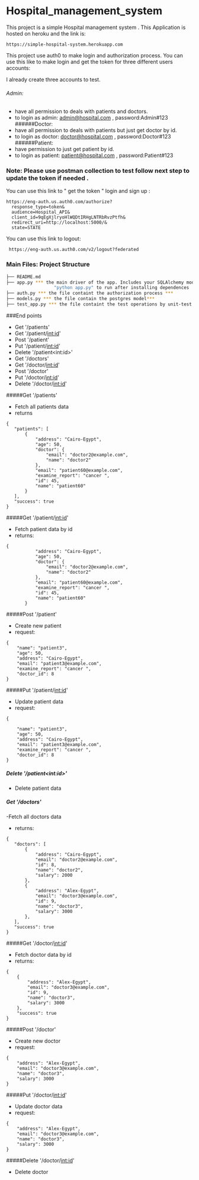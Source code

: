 # Hospital_management_system
This project is a simple Hospital management system .
This Application is hosted on heroku and the link is:
````
https://simple-hospital-system.herokuapp.com
````
This project use auth0 to make login and authorization process.
You can use this like to make login and get the token for three 
different users accounts:

I already create three accounts to test.
###### Admin: 
- have all permission to deals with patients and doctors.
- to login as admin: admin@hospital.com  , password:Admin#123
######Doctor:
- have all permission to deals with patients but just get doctor by id.
- to login as doctor: doctor@hospital.com  , password:Doctor#123 
######Patient:
- have permission to just get patient by id. 
- to login as patient: patient@hospital.com  , password:Patient#123

### Note: Please use postman collection to test  follow next step to  update the token if needed . 
You can use this link to " get the token " login and sign up :
```
https://eng-auth.us.auth0.com/authorize?
  response_type=token&
  audience=Hospital_API&
  client_id=9qEgXjlryoHlWQDtIRHgLNTRbRvzPtfh&
  redirect_uri=http://localhost:5000/&
  state=STATE
```

You can use this link to logout:   

     https://eng-auth.us.auth0.com/v2/logout?federated

### Main Files: Project Structure

  ```sh
  ├── README.md
  ├── app.py *** the main driver of the app. Includes your SQLAlchemy models.
                    "python app.py" to run after installing dependences
  ├── auth.py *** the file containt the authorization process ***
  ├── models.py *** the file contain the postgres model***
  ├── test_app.py *** the file containt the test operations by unit-test lib ***
  ```

###End points
- Get '/patients'
- Get '/patient/<int:id>'
- Post '/patient'
- Put '/patient/<int:id>'
- Delete '/patient\<int:id>'
- Get '/doctors'
- Get '/doctor/<int:id>'
- Post '/doctor'
- Put '/doctor/<int:id>'
- Delete '/doctor/<int:id>'

#####Get '/patients'
 - Fetch all patients data 
 - returns
 ````
 {
    "patients": [
        {
            "address": "Cairo-Egypt",
            "age": 50,
            "doctor": {
                "email": "doctor2@example.com",
                "name": "doctor2"
            },
            "email": "patient60@example.com",
            "examine_report": "cancer ",
            "id": 45,
            "name": "patient60"
        }
    ],
    "success": true
}
````

#####Get '/patient/<int:id>'
 - Fetch patient data by id
 - returns:
 ````
 {
            "address": "Cairo-Egypt",
            "age": 50,
            "doctor": {
                "email": "doctor2@example.com",
                "name": "doctor2"
            },
            "email": "patient60@example.com",
            "examine_report": "cancer ",
            "id": 45,
            "name": "patient60"
        }
````
#####Post '/patient'
- Create new patient
- request:
````
{
    "name": "patient3",
    "age": 50,
    "address": "Cairo-Egypt",
    "email": "patient3@example.com",
    "examine_report": "cancer ",
    "doctor_id": 8
}
````
#####Put '/patient/<int:id>'
- Update patient data
- request:
````
{

    "name": "patient3",
    "age": 50,
    "address": "Cairo-Egypt",
    "email": "patient3@example.com",
    "examine_report": "cancer ",
    "doctor_id": 8
}
````
##### Delete '/patient\<int:id>'
- Delete patient data


##### Get '/doctors'
 -Fetch all doctors data 
 - returns:
 ````
{
    "doctors": [
        {
            "address": "Cairo-Egypt",
            "email": "doctor2@example.com",
            "id": 8,
            "name": "doctor2",
            "salary": 2000
        },
        {
            "address": "Alex-Egypt",
            "email": "doctor3@example.com",
            "id": 9,
            "name": "doctor3",
            "salary": 3000
        },
    ],
    "success": true
}
````
  
#####Get '/doctor/<int:id>'
- Fetch doctor data by id
- returns:
````
{
    {
        "address": "Alex-Egypt",
        "email": "doctor3@example.com",
        "id": 9,
        "name": "doctor3",
        "salary": 3000
    },
    "success": true
}
````
#####Post '/doctor'
- Create new doctor 
- request:
````
{
    "address": "Alex-Egypt",
    "email": "doctor3@example.com",
    "name": "doctor3",
    "salary": 3000
}
````
#####Put '/doctor/<int:id>'
- Update doctor data
- request:
````
{
    "address": "Alex-Egypt",
    "email": "doctor3@example.com",
    "name": "doctor3",
    "salary": 3000
}
````

#####Delete '/doctor/<int:id>'
- Delete doctor